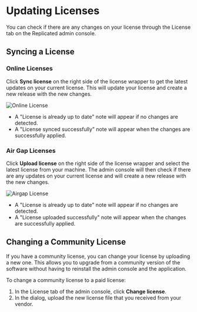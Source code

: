 # Updating Licenses

You can check if there are any changes on your license through the License tab on the Replicated admin console.

## Syncing a License

### Online Licenses

Click **Sync license** on the right side of the license wrapper to get the latest updates on your current license.
This will update your license and create a new release with the new changes.

![Online License](/images/online-license-tab.png)

- A "License is already up to date" note will appear if no changes are detected.
- A "License synced successfully" note will appear when the changes are successfully applied.

### Air Gap Licenses

Click **Upload license** on the right side of the license wrapper and select the latest license from your machine.
The admin console will then check if there are any updates on your current license and will create a new release with the new changes.

![Airgap License](/images/airgap-license-tab.png)

- A "License is already up to date" note will appear if no changes are detected.
- A "License uploaded successfully" note will appear when the changes are successfully applied.

## Changing a Community License

If you have a community license, you can change your license by uploading a new one. This allows you to upgrade from a community version of the software without having to reinstall the admin console and the application.

To change a community license to a paid license:

1. In the License tab of the admin console, click **Change license**.
1. In the dialog, upload the new license file that you received from your vendor.
